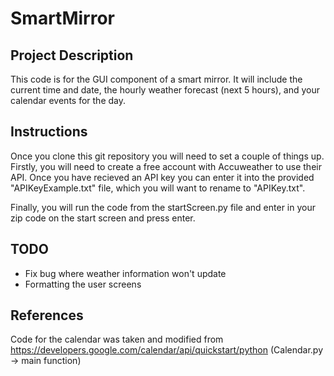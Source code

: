 # SmartMirror

## Project Description
This code is for the GUI component of a smart mirror. It will include the current time and date, the hourly weather forecast (next 5 hours), and your calendar events for the day.

## Instructions
Once you clone this git repository you will need to set a couple of things up. Firstly, you will need to create a free account with Accuweather to use their API. Once you have recieved an API key you can enter it into the provided "APIKeyExample.txt" file, which you will want to rename to "APIKey.txt". 

Finally, you will run the code from the startScreen.py file and enter in your zip code on the start screen and press enter.

## TODO
- Fix bug where weather information won't update
- Formatting the user screens

## References
Code for the calendar was taken and modified from https://developers.google.com/calendar/api/quickstart/python (Calendar.py -> main function)
